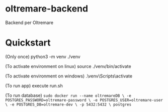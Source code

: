 # oltremare-backend
Backend per Oltremare


# Quickstart

(Only once) python3 -m venv ./venv

(To activate environment on linux) source ./venv/bin/activate

(To activate environment on windows) .\venv\Scripts\activate

(To run app) execute run.sh

(To run database) `sudo docker run --name oltremareDB \
 -e POSTGRES_PASSWORD=oltremare-password \
 -e POSTGRES_USER=oltremare-user \
 -e POSTGRES_DB=oltremare-dev \
 -p 5432:5432 \
 postgres`